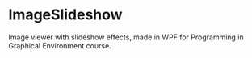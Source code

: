# ImageSlideshow
Image viewer with slideshow effects, made in WPF for Programming in Graphical Environment course.
